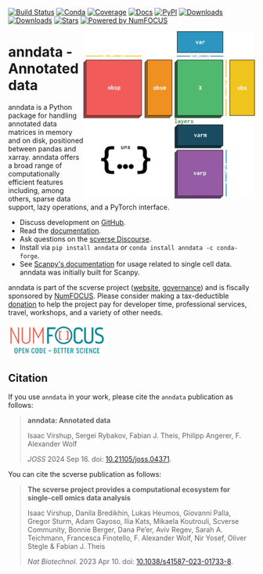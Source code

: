 [![Build Status](https://dev.azure.com/scverse/anndata/_apis/build/status/scverse.anndata?branchName=main)](https://dev.azure.com/scverse/anndata/_build)
[![Conda](https://img.shields.io/conda/vn/conda-forge/anndata.svg)](https://anaconda.org/conda-forge/anndata)
[![Coverage](https://codecov.io/gh/scverse/anndata/branch/main/graph/badge.svg?token=IN1mJN1Wi8)](https://codecov.io/gh/scverse/anndata)
[![Docs](https://readthedocs.com/projects/icb-anndata/badge/?version=latest)](https://anndata.readthedocs.io)
[![PyPI](https://img.shields.io/pypi/v/anndata.svg)](https://pypi.org/project/anndata)
[![Downloads](https://static.pepy.tech/badge/anndata/month)](https://pepy.tech/project/anndata)
[![Downloads](https://static.pepy.tech/badge/anndata)](https://pepy.tech/project/anndata)
[![Stars](https://img.shields.io/github/stars/scverse/anndata?style=flat&logo=github&color=yellow)](https://github.com/scverse/anndata/stargazers)
[![Powered by NumFOCUS](https://img.shields.io/badge/powered%20by-NumFOCUS-orange.svg?style=flat&colorA=E1523D&colorB=007D8A)](http://numfocus.org)

<img
  src="https://raw.githubusercontent.com/scverse/anndata/main/docs/_static/img/anndata_schema.svg"
  class="dark-light" align="right" width="350" alt="image"
/>

# anndata - Annotated data

anndata is a Python package for handling annotated data matrices in memory and on disk, positioned between pandas and xarray. anndata offers a broad range of computationally efficient features including, among others, sparse data support, lazy operations, and a PyTorch interface.

- Discuss development on [GitHub](https://github.com/scverse/anndata).
- Read the [documentation](https://anndata.readthedocs.io).
- Ask questions on the [scverse Discourse](https://discourse.scverse.org).
- Install via `pip install anndata` or `conda install anndata -c conda-forge`.
- See [Scanpy's documentation](https://scanpy.readthedocs.io/) for usage related to single cell data. anndata was initially built for Scanpy.

[//]: # (numfocus-fiscal-sponsor-attribution)

anndata is part of the scverse project ([website](https://scverse.org), [governance](https://scverse.org/about/roles)) and is fiscally sponsored by [NumFOCUS](https://numfocus.org/).
Please consider making a tax-deductible [donation](https://numfocus.org/donate-to-scverse) to help the project pay for developer time, professional services, travel, workshops, and a variety of other needs.


<a href="https://numfocus.org/project/scverse">
  <img
    src="https://raw.githubusercontent.com/numfocus/templates/master/images/numfocus-logo.png"
    width="200"
  >
</a>

## Citation

If you use `anndata` in your work, please cite the `anndata` publication as follows:

> **anndata: Annotated data**
>
> Isaac Virshup, Sergei Rybakov, Fabian J. Theis, Philipp Angerer, F. Alexander Wolf
>
> _JOSS_ 2024 Sep 16. doi: [10.21105/joss.04371](https://doi.org/10.21105/joss.04371).

You can cite the scverse publication as follows:

> **The scverse project provides a computational ecosystem for single-cell omics data analysis**
>
> Isaac Virshup, Danila Bredikhin, Lukas Heumos, Giovanni Palla, Gregor Sturm, Adam Gayoso, Ilia Kats, Mikaela Koutrouli, Scverse Community, Bonnie Berger, Dana Pe’er, Aviv Regev, Sarah A. Teichmann, Francesca Finotello, F. Alexander Wolf, Nir Yosef, Oliver Stegle & Fabian J. Theis
>
> _Nat Biotechnol._ 2023 Apr 10. doi: [10.1038/s41587-023-01733-8](https://doi.org/10.1038/s41587-023-01733-8).
